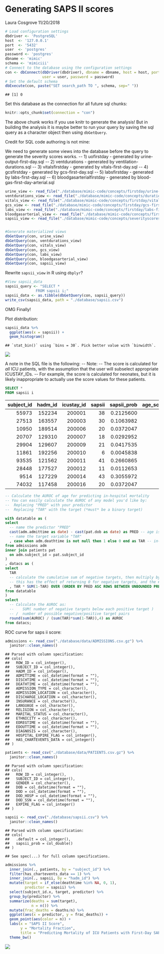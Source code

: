 Generating SAPS II scores
================
Laura Cosgrove
11/20/2018

``` r
# Load configuration settings
dbdriver <- 'PostgreSQL'
host  <- '127.0.0.1'
port  <- '5432'
user  <- 'postgres'
password <- 'postgres'
dbname <- 'mimic'
schema <- 'mimiciii'
# Connect to the database using the configuration settings
con <- dbConnect(dbDriver(dbdriver), dbname = dbname, host = host, port = port, 
                 user = user, password = password)
# Set the default schema
dbExecute(con, paste("SET search_path TO ", schema, sep=" "))
```

    ## [1] 0

Set this database as the connection for all future sql chunks:

``` r
knitr::opts_chunk$set(connection = "con")
```

The above chunk works if you use knitr to generate the analysis! But in building the analysis it is maybe better to run your query by saving the sql query as a character object then using `dbGetQuery`.

Credit for SQL code authoring is not mine:

We need to generate some views into the database before the query to generate the severity scores works. -- 1) uofirstday - generated by urine-output-first-day.sql -- 2) ventdurations - generated by ventilation-durations.sql -- 3) vitalsfirstday - generated by vitals-first-day.sql -- 4) gcsfirstday - generated by gcs-first-day.sql -- 5) labsfirstday - generated by labs-first-day.sql -- 6) bloodgasarterialfirstday - generated by blood-gas-first-day-arterial.sql

``` r
urine_view <- read_file("./database/mimic-code/concepts/firstday/urine-output-first-day.sql")
ventdurations_view <- read_file("./database/mimic-code/concepts/durations/ventilation-durations.sql")
vitals_view <- read_file("./database/mimic-code/concepts/firstday/vitals-first-day.sql")
gcs_view <- read_file("./database/mimic-code/concepts/firstday/gcs-first-day.sql")
labs_view <- read_file("./database/mimic-code/concepts/firstday/labs-first-day.sql")
bloodgasarterial_view <- read_file("./database/mimic-code/concepts/firstday/blood-gas-first-day-arterial.sql")
sapsii_view <- read_file("./database/mimic-code/concepts/severityscores/sapsii.sql")


#Generate materialized views
dbGetQuery(con, urine_view)
dbGetQuery(con, ventdurations_view)
dbGetQuery(con, vitals_view)
dbGetQuery(con, gcs_view)
dbGetQuery(con, labs_view)
dbGetQuery(con, bloodgasarterial_view)
dbGetQuery(con, sapsii_view)
```

Rewrite `sapsii_view` in R using `dbplyr`?

``` r
#View sapsii_data
sapsii_query <- "SELECT *
              FROM sapsii i;"
sapsii_data <- as.tibble(dbGetQuery(con, sapsii_query))
write_csv(sapsii_data, path = "./database/sapsii.csv")
```

OMG Finally!

Plot distribution:

``` r
sapsii_data %>% 
  ggplot(aes(x = sapsii)) + 
  geom_histogram()
```

    ## `stat_bin()` using `bins = 30`. Pick better value with `binwidth`.

![](sapsii_files/figure-markdown_github/unnamed-chunk-4-1.png)

A note in the SQL file is the following: -- Note: -- The score is calculated for *all* ICU patients, with the assumption that the user will subselect appropriate ICUSTAY\_IDs. -- For example, the score is calculated for neonates, but it is likely inappropriate to actually use the score values for these patients.

``` sql
SELECT *
FROM sapsii i
```

|  subject\_id|  hadm\_id|  icustay\_id|  sapsii|  sapsii\_prob|  age\_score|  hr\_score|  sysbp\_score|  temp\_score|  pao2fio2\_score|  uo\_score|  bun\_score|  wbc\_score|  potassium\_score|  sodium\_score|  bicarbonate\_score|  bilirubin\_score|  gcs\_score|  comorbidity\_score|  admissiontype\_score|
|------------:|---------:|------------:|-------:|-------------:|-----------:|----------:|-------------:|------------:|----------------:|----------:|-----------:|-----------:|-----------------:|--------------:|-------------------:|-----------------:|-----------:|-------------------:|---------------------:|
|        55973|    152234|       200001|      38|     0.2125600|          12|          4|             5|            0|               NA|         11|          NA|           0|                 0|              0|                   0|                 0|           0|                   0|                     6|
|        27513|    163557|       200003|      30|     0.1063982|           7|          4|             5|            0|               NA|          0|           0|           3|                 0|              0|                   3|                 0|           0|                   0|                     8|
|        10950|    189514|       200006|      20|     0.0372047|           7|          2|             5|            0|               NA|          0|           0|           0|                 0|              0|                   0|                NA|           0|                   0|                     6|
|        20707|    129310|       200007|      18|     0.0292952|           7|          0|             5|            0|               NA|          0|           0|           0|                 0|              0|                   0|                NA|           0|                   0|                     6|
|        29904|    129607|       200009|      21|     0.0417535|           7|          0|             5|            0|                6|          0|           0|           0|                 3|              0|                   0|                NA|           0|                   0|                     0|
|        11861|    192256|       200010|       6|     0.0045838|           0|          0|             0|            0|               NA|          0|           0|           0|                 0|              0|                   0|                 0|           0|                   0|                     6|
|        93535|    121562|       200011|      41|     0.2660865|          18|          2|             0|            0|                6|          0|           6|           0|                 3|              0|                   0|                NA|           0|                   0|                     6|
|        28448|    177527|       200012|      11|     0.0112653|           0|          0|             5|            0|               NA|          0|           0|           0|                 0|              0|                   0|                NA|           0|                   0|                     6|
|         9514|    127229|       200014|      43|     0.3055972|          18|          2|             5|            0|                6|          4|           0|           0|                 0|              0|                   0|                 0|           0|                   0|                     8|
|        74032|    117458|       200016|      20|     0.0372047|          12|          2|             5|            0|               NA|          0|           0|           0|                 0|              1|                   0|                NA|           0|                   0|                     0|

``` sql
-- Calculate the AUROC of age for predicting in-hospital mortality
-- You can easily calculate the AUROC of any model you'd like by:
--  Replacing "PRED" with your predictor
--  Replacing "TAR" with the target (*must* be a binary target)

with datatable as (
select
  -- name the predictor "PRED"
  cast(adm.admittime as date) - cast(pat.dob as date) as PRED -- age is our predictor
  -- name the target variable "TAR"
  , case when adm.deathtime is not null then 1 else 0 end as TAR -- in-hospital mortality
from admissions adm
inner join patients pat
  on adm.subject_id = pat.subject_id
)
, datacs as (
select
  TAR
  -- calculate the cumulative sum of negative targets, then multiply by positive targets
  -- this has the effect of returning 0 for negative targets, and the # of negative targets below each positive target
  , TAR * SUM(1-TAR) OVER (ORDER BY PRED ASC ROWS BETWEEN UNBOUNDED PRECEDING AND CURRENT ROW) AS AUROC
from datatable
)
select
  -- Calculate the AUROC as:
  --    SUM( number of negative targets below each positive target )
  -- /  number of possible negative/positive target pairs
  round(sum(AUROC) / (sum(TAR)*sum(1-TAR)),4) as AUROC
from datacs;
```

ROC curve for saps ii score:

``` r
admissions <- read_csv("./database/data/ADMISSIONS.csv.gz") %>% 
  janitor::clean_names()
```

    ## Parsed with column specification:
    ## cols(
    ##   ROW_ID = col_integer(),
    ##   SUBJECT_ID = col_integer(),
    ##   HADM_ID = col_integer(),
    ##   ADMITTIME = col_datetime(format = ""),
    ##   DISCHTIME = col_datetime(format = ""),
    ##   DEATHTIME = col_datetime(format = ""),
    ##   ADMISSION_TYPE = col_character(),
    ##   ADMISSION_LOCATION = col_character(),
    ##   DISCHARGE_LOCATION = col_character(),
    ##   INSURANCE = col_character(),
    ##   LANGUAGE = col_character(),
    ##   RELIGION = col_character(),
    ##   MARITAL_STATUS = col_character(),
    ##   ETHNICITY = col_character(),
    ##   EDREGTIME = col_datetime(format = ""),
    ##   EDOUTTIME = col_datetime(format = ""),
    ##   DIAGNOSIS = col_character(),
    ##   HOSPITAL_EXPIRE_FLAG = col_integer(),
    ##   HAS_CHARTEVENTS_DATA = col_integer()
    ## )

``` r
patients <- read_csv("./database/data/PATIENTS.csv.gz") %>% 
  janitor::clean_names()
```

    ## Parsed with column specification:
    ## cols(
    ##   ROW_ID = col_integer(),
    ##   SUBJECT_ID = col_integer(),
    ##   GENDER = col_character(),
    ##   DOB = col_datetime(format = ""),
    ##   DOD = col_datetime(format = ""),
    ##   DOD_HOSP = col_datetime(format = ""),
    ##   DOD_SSN = col_datetime(format = ""),
    ##   EXPIRE_FLAG = col_integer()
    ## )

``` r
sapsii <- read_csv("./database/sapsii.csv") %>% 
  janitor::clean_names()
```

    ## Parsed with column specification:
    ## cols(
    ##   .default = col_integer(),
    ##   sapsii_prob = col_double()
    ## )

    ## See spec(...) for full column specifications.

``` r
admissions %>% 
  inner_join(., patients, by = "subject_id") %>% 
  filter(has_chartevents_data == 1) %>% 
  inner_join(., sapsii, by = "hadm_id") %>% 
  mutate(target = if_else(deathtime %in% NA, 0, 1),
         predictor = sapsii) %>%
  select(subject_id.x, target, predictor) %>% 
  group_by(predictor) %>% 
  summarize(deaths = sum(target),
            n = n()) %>% 
  mutate(frac_deaths = deaths/n) %>% 
  ggplot(aes(x = predictor, y = frac_deaths)) +
  geom_point(aes(color = n)) + 
  labs(x = "SAPS II Score",
       y = "Mortality Fraction", 
       title = "Predicting Mortality of ICU Patients with First-Day SAPS II scores") +
  theme_bw()
```

![](sapsii_files/figure-markdown_github/unnamed-chunk-7-1.png)
